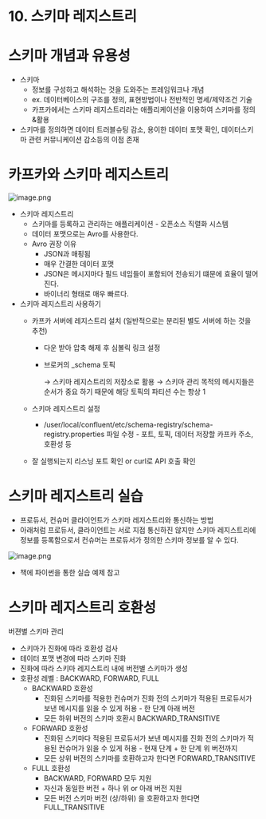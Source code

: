 # 10. 스키마 레지스트리

# 스키마 개념과 유용성

- 스키마
    - 정보를 구성하고 해석하는 것을 도와주는 프레임워크나 개념
    - ex. 데이터베이스의 구조를 정의, 표현방법이나 전반적인 명세/제약조건 기술
    - 카프카에서는 스키마 레지스트리라는 애플리케이션을 이용하여 스키마를 정의&활용
- 스키마를 정의하면 데이터 트러블슈팅 감소, 용이한 데이터 포맷 확인, 데이터스키마 관련 커뮤니케이션 감소등의 이점 존재

# 카프카와 스키마 레지스트리

![image.png](https://prod-files-secure.s3.us-west-2.amazonaws.com/eaed1971-9b3c-404b-87e9-36186eb57863/8f1542a2-ada6-4b90-a328-0fb0dbb59dd6/image.png)

- 스키마 레지스트리
    - 스키마를 등록하고 관리하는 애플리케이션 - 오픈소스 직렬화 시스템
    - 데이터 포맷으로는 Avro를 사용한다.
    - Avro 권장 이유
        - JSON과 매핑됨
        - 매우 간결한 데이터 포맷
        - JSON은 메시지마다 필드 네임들이 포함되어 전송되기 떄문에 효율이 떨어진다.
        - 바이너리 형태로 매우 빠르다.
- 스키마 레지스트리 사용하기
    - 카프카 서버에 레지스트리 설치 (일반적으로는 분리된 별도 서버에 하는 것을 추천)
        - 다운 받아 압축 해제 후 심볼릭 링크 설정
        - 브로커의 _schema 토픽
            
            → 스키마 레지스트리의 저장소로 활용
            → 스키마 관리 목적의 메시지들은 순서가 중요 하기 때문에 해당 토픽의 파티션 수는 항상 1
            
    - 스키마 레지스트리 설정
        - /user/local/confluent/etc/schema-registry/schema-registry.properties 파일 수정 - 포트, 토픽, 데이터 저장할 카프카 주소, 호환성 등
    - 잘 실행되는지 리스닝 포트 확인 or curl로 API 호출 확인

# 스키마 레지스트리 실습

- 프로듀서, 컨슈머 클라이언트가 스키마 레지스트리와 통신하는 방법
- 아래처럼 프로듀서, 클라이언트는 서로 지접 통신하진 않지만 스키마 레지스트리에 정보를 등록함으로서 컨슈머는 프로듀서가 정의한 스키마 정보를 알 수 있다.

![image.png](https://prod-files-secure.s3.us-west-2.amazonaws.com/eaed1971-9b3c-404b-87e9-36186eb57863/14edf331-1b4d-453d-a839-01068b3ac490/image.png)

- 책에 파이썬을 통한 실습 예제 참고

# 스키마 레지스트리 호환성

버젼별 스키마 관리

- 스키마가 진화에 따라 호환성 검사
- 테이터 포맷 변경에 따라 스키마 진화
- 진화에 따라 스키마 레지스트리 내에 버전별 스키마가 생성
- 호환성 레벨 : BACKWARD, FORWARD, FULL
    - BACKWARD 호환성
        - 진화된 스키마를 적용한 컨슈머가 진화 전의 스키마가 적용된 프로듀서가 보낸 메시지를 읽을 수 있게 허용 - 한 단계 아래 버전
        - 모든 하위 버전의 스키마 호환시 BACKWARD_TRANSITIVE
    - FORWARD 호환성
        - 진화된 스키마다 적용된 프로듀서가 보낸 메시지를 진화 전의 스키마가 적용된 컨슈머가 읽을 수 있게 허용 - 현재 단계 + 한 단계 위 버전까지
        - 모든 상위 버전의 스키마를 호환하고자 한다면 FORWARD_TRANSITIVE
    - FULL 호환성
        - BACKWARD, FORWARD 모두 지원
        - 자신과 동일한 버전 + 하나 위 or 아래 버전 지원
        - 모든 버전 스키마 버전 (상/하위) 을 호환하고자 한다면 FULL_TRANSITIVE